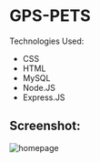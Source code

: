 # GPS-PETS

Technologies Used:
* CSS
* HTML
* MySQL
* Node.JS
* Express.JS


## Screenshot:
![homepage](https://user-images.githubusercontent.com/100806534/185284961-cc554f06-eb0e-4809-a222-eaf656f14d55.PNG)
